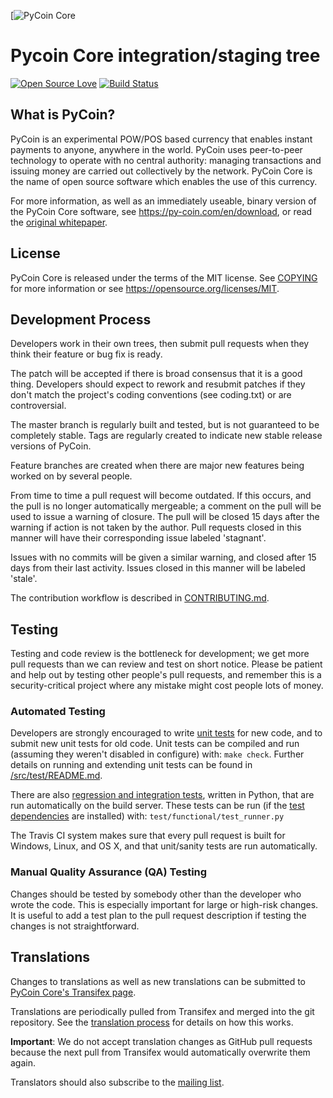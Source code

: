 [![PyCoin Core](https://py-coin-website.vercel.app/images/logo.svg)

Pycoin Core integration/staging tree
=====================================
[![Open Source Love](https://badges.frapsoft.com/os/mit/mit.svg?v=102)](https://github.com/ellerbrock/open-source-badge/)
[![Build Status](https://travis-ci.org/py-coin/pycoin.svg?branch=master)](https://travis-ci.org/py-coin/pycoin)



What is PyCoin?
----------------
PyCoin is an experimental POW/POS based currency that enables instant payments to
anyone, anywhere in the world. PyCoin uses peer-to-peer technology to operate
with no central authority: managing transactions and issuing money are carried
out collectively by the network. PyCoin Core is the name of open source
software which enables the use of this currency.

For more information, as well as an immediately useable, binary version of
the PyCoin Core software, see https://py-coin.com/en/download, or read the
[original whitepaper](https://py-coin.com/whitepaper.pdf).

License
-------

PyCoin Core is released under the terms of the MIT license. See [COPYING](COPYING) for more
information or see https://opensource.org/licenses/MIT.

Development Process
-------------------

Developers work in their own trees, then submit pull requests when
they think their feature or bug fix is ready.

The patch will be accepted if there is broad consensus that it is a
good thing.  Developers should expect to rework and resubmit patches
if they don't match the project's coding conventions (see coding.txt)
or are controversial.

The master branch is regularly built and tested, but is not guaranteed
to be completely stable. Tags are regularly created to indicate new
stable release versions of PyCoin.

Feature branches are created when there are major new features being
worked on by several people.

From time to time a pull request will become outdated. If this occurs, and
the pull is no longer automatically mergeable; a comment on the pull will
be used to issue a warning of closure. The pull will be closed 15 days
after the warning if action is not taken by the author. Pull requests closed
in this manner will have their corresponding issue labeled 'stagnant'.

Issues with no commits will be given a similar warning, and closed after
15 days from their last activity. Issues closed in this manner will be 
labeled 'stale'.

The contribution workflow is described in [CONTRIBUTING.md](CONTRIBUTING.md).

Testing
-------

Testing and code review is the bottleneck for development; we get more pull
requests than we can review and test on short notice. Please be patient and help out by testing
other people's pull requests, and remember this is a security-critical project where any mistake might cost people
lots of money.

### Automated Testing

Developers are strongly encouraged to write [unit tests](src/test/README.md) for new code, and to
submit new unit tests for old code. Unit tests can be compiled and run
(assuming they weren't disabled in configure) with: `make check`. Further details on running
and extending unit tests can be found in [/src/test/README.md](/src/test/README.md).

There are also [regression and integration tests](/test), written
in Python, that are run automatically on the build server.
These tests can be run (if the [test dependencies](/test) are installed) with: `test/functional/test_runner.py`

The Travis CI system makes sure that every pull request is built for Windows, Linux, and OS X, and that unit/sanity tests are run automatically.

### Manual Quality Assurance (QA) Testing

Changes should be tested by somebody other than the developer who wrote the
code. This is especially important for large or high-risk changes. It is useful
to add a test plan to the pull request description if testing the changes is
not straightforward.

Translations
------------

Changes to translations as well as new translations can be submitted to
[PyCoin Core's Transifex page](https://www.transifex.com/projects/p/PyCoin/).

Translations are periodically pulled from Transifex and merged into the git repository. See the
[translation process](doc/translation_process.md) for details on how this works.

**Important**: We do not accept translation changes as GitHub pull requests because the next
pull from Transifex would automatically overwrite them again.

Translators should also subscribe to the [mailing list](https://groups.google.com/forum/#!forum/PyCoin-translators).

